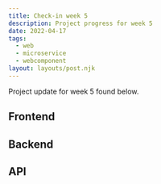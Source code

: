 ```yaml
---
title: Check-in week 5
description: Project progress for week 5
date: 2022-04-17
tags:
  - web
  - microservice
  - webcomponent
layout: layouts/post.njk
---
```


Project update for week 5 found below.

## Frontend

## Backend 

## API

